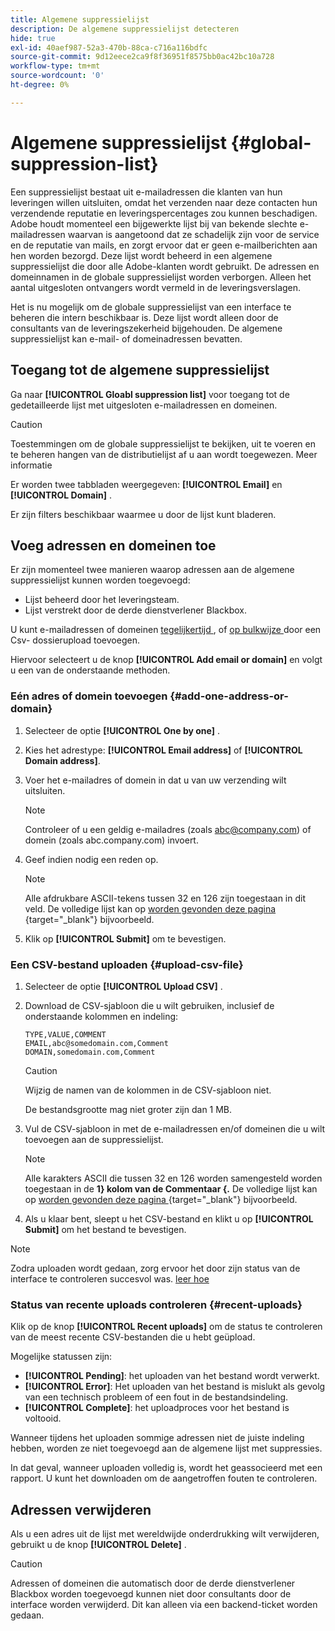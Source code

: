 ```yaml
---
title: Algemene suppressielijst
description: De algemene suppressielijst detecteren
hide: true
exl-id: 40aef987-52a3-470b-88ca-c716a116bdfc
source-git-commit: 9d12eece2ca9f8f36951f8575bb0ac42bc10a728
workflow-type: tm+mt
source-wordcount: '0'
ht-degree: 0%

---
```


# Algemene suppressielijst {#global-suppression-list}

Een suppressielijst bestaat uit e-mailadressen die klanten van hun leveringen willen uitsluiten, omdat het verzenden naar deze contacten hun verzendende reputatie en leveringspercentages zou kunnen beschadigen. Adobe houdt momenteel een bijgewerkte lijst bij van bekende slechte e-mailadressen waarvan is aangetoond dat ze schadelijk zijn voor de service en de reputatie van mails, en zorgt ervoor dat er geen e-mailberichten aan hen worden bezorgd. Deze lijst wordt beheerd in een algemene suppressielijst die door alle Adobe-klanten wordt gebruikt. De adressen en domeinnamen in de globale suppressielijst worden verborgen. Alleen het aantal uitgesloten ontvangers wordt vermeld in de leveringsverslagen.

Het is nu mogelijk om de globale suppressielijst van een interface te beheren die intern beschikbaar is. Deze lijst wordt alleen door de consultants van de leveringszekerheid bijgehouden. De algemene suppressielijst kan e-mail- of domeinadressen bevatten.

## Toegang tot de algemene suppressielijst

Ga naar **[!UICONTROL Gloabl suppression list]** voor toegang tot de gedetailleerde lijst met uitgesloten e-mailadressen en domeinen.

>[!CAUTION]
>
>Toestemmingen om de globale suppressielijst te bekijken, uit te voeren en te beheren hangen van de distributielijst af u aan wordt toegewezen. Meer informatie

Er worden twee tabbladen weergegeven: **[!UICONTROL Email]** en **[!UICONTROL Domain]** .

Er zijn filters beschikbaar waarmee u door de lijst kunt bladeren.

## Voeg adressen en domeinen toe

Er zijn momenteel twee manieren waarop adressen aan de algemene suppressielijst kunnen worden toegevoegd:

* Lijst beheerd door het leveringsteam.
* Lijst verstrekt door de derde dienstverlener Blackbox.

U kunt e-mailadressen of domeinen [ tegelijkertijd ](#add-one-address-or-domain), of [ op bulkwijze ](#upload-csv-file) door een Csv- dossierupload toevoegen.

Hiervoor selecteert u de knop **[!UICONTROL Add email or domain]** en volgt u een van de onderstaande methoden.

### Eén adres of domein toevoegen {#add-one-address-or-domain}

1. Selecteer de optie **[!UICONTROL One by one]** .

1. Kies het adrestype: **[!UICONTROL Email address]** of **[!UICONTROL Domain address]**.

1. Voer het e-mailadres of domein in dat u van uw verzending wilt uitsluiten.

   >[!NOTE]
   >
   >Controleer of u een geldig e-mailadres (zoals abc@company.com) of domein (zoals abc.company.com) invoert.

1. Geef indien nodig een reden op.

   >[!NOTE]
   >
   >Alle afdrukbare ASCII-tekens tussen 32 en 126 zijn toegestaan in dit veld. De volledige lijst kan op [ worden gevonden deze pagina ](https://en.wikipedia.org/wiki/Wikipedia:ASCII#ASCII_printable_characters){target="_blank"} bijvoorbeeld.

1. Klik op **[!UICONTROL Submit]** om te bevestigen.

### Een CSV-bestand uploaden {#upload-csv-file}

1. Selecteer de optie **[!UICONTROL Upload CSV]** .

1. Download de CSV-sjabloon die u wilt gebruiken, inclusief de onderstaande kolommen en indeling:

   ```
   TYPE,VALUE,COMMENT
   EMAIL,abc@somedomain.com,Comment
   DOMAIN,somedomain.com,Comment
   ```

   >[!CAUTION]
   >
   >Wijzig de namen van de kolommen in de CSV-sjabloon niet.
   >
   >De bestandsgrootte mag niet groter zijn dan 1 MB.

1. Vul de CSV-sjabloon in met de e-mailadressen en/of domeinen die u wilt toevoegen aan de suppressielijst.

   >[!NOTE]
   >
   >Alle karakters ASCII die tussen 32 en 126 worden samengesteld worden toegestaan in de **1} kolom van de Commentaar {.** De volledige lijst kan op [ worden gevonden deze pagina ](https://en.wikipedia.org/wiki/Wikipedia:ASCII#ASCII_printable_characters){target="_blank"} bijvoorbeeld.

1. Als u klaar bent, sleept u het CSV-bestand en klikt u op **[!UICONTROL Submit]** om het bestand te bevestigen.

>[!NOTE]
>
>Zodra uploaden wordt gedaan, zorg ervoor het door zijn status van de interface te controleren succesvol was. [ leer hoe ](#recent-uploads)

### Status van recente uploads controleren {#recent-uploads}

Klik op de knop **[!UICONTROL Recent uploads]** om de status te controleren van de meest recente CSV-bestanden die u hebt geüpload.

Mogelijke statussen zijn:

* **[!UICONTROL Pending]**: het uploaden van het bestand wordt verwerkt.
* **[!UICONTROL Error]**: Het uploaden van het bestand is mislukt als gevolg van een technisch probleem of een fout in de bestandsindeling.
* **[!UICONTROL Complete]**: het uploadproces voor het bestand is voltooid.

Wanneer tijdens het uploaden sommige adressen niet de juiste indeling hebben, worden ze niet toegevoegd aan de algemene lijst met suppressies.

In dat geval, wanneer uploaden volledig is, wordt het geassocieerd met een rapport. U kunt het downloaden om de aangetroffen fouten te controleren.

## Adressen verwijderen

Als u een adres uit de lijst met wereldwijde onderdrukking wilt verwijderen, gebruikt u de knop **[!UICONTROL Delete]** .

>[!CAUTION]
>
>Adressen of domeinen die automatisch door de derde dienstverlener Blackbox worden toegevoegd kunnen niet door consultants door de interface worden verwijderd. Dit kan alleen via een backend-ticket worden gedaan.
